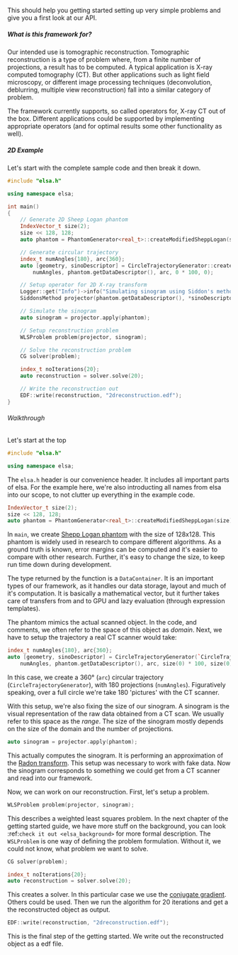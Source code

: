 This should help you getting started setting up very simple problems and give you a first look at our API.

##### What is this framework for?

Our intended use is tomographic reconstruction. Tomographic reconstruction is a type of problem where, from a finite number of projections, a result has to be computed. A typical application is X-ray computed tomography (CT). But other applications such as light field microscopy, or different image processing techniques (deconvolution, deblurring, multiple view reconstruction) fall into a similar category of problem.

The framework currently supports, so called operators for, X-ray CT out of the box. Different applications could be supported by implementing appropriate operators (and for optimal results some other functionality as well).

##### 2D Example

Let's start with the complete sample code and then break it down.

```cpp
#include "elsa.h"

using namespace elsa;

int main()
{
    // Generate 2D Sheep Logan phantom
    IndexVector_t size(2);
    size << 128, 128;
    auto phantom = PhantomGenerator<real_t>::createModifiedSheppLogan(size);

    // Generate circular trajectory
    index_t numAngles{180}, arc{360};
    auto [geometry, sinoDescriptor] = CircleTrajectoryGenerator::createTrajectory(
        numAngles, phantom.getDataDescriptor(), arc, 0 * 100, 0);

    // Setup operator for 2D X-ray transform
    Logger::get("Info")->info("Simulating sinogram using Siddon's method");
    SiddonsMethod projector(phantom.getDataDescriptor(), *sinoDescriptor, geometry);

    // Simulate the sinogram
    auto sinogram = projector.apply(phantom);

    // Setup reconstruction problem
    WLSProblem problem(projector, sinogram);

    // Solve the reconstruction problem
    CG solver(problem);

    index_t noIterations{20};
    auto reconstruction = solver.solve(20);

    // Write the reconstruction out
    EDF::write(reconstruction, "2dreconstruction.edf");
}
```
###### Walkthrough

Let's start at the top

```cpp
#include "elsa.h"

using namespace elsa;
```

The `elsa.h` header is our convenience header. It includes all important parts of elsa. For the example here, we're also introducting all names from elsa into our scope, to not clutter up everything in the example code.

```cpp
IndexVector_t size(2);
size << 128, 128;
auto phantom = PhantomGenerator<real_t>::createModifiedSheppLogan(size);
```

In `main`, we create [Shepp Logan phantom](https://en.wikipedia.org/wiki/Shepp%E2%80%93Logan_phantom) with the size of 128x128. This phantom is widely used in research to compare different algorithms. As a ground truth is known, error margins can be computed and it's easier to compare with other research. Further, it's easy to change the size, to keep run time down during development. 

The type returned by the function is a `DataContainer`. It is an important types of our framework, as it handles our data storage, layout and much of it's computation. It is basically a mathematical vector, but it further takes care of transfers from and to GPU and lazy evaluation (through expression templates).

The phantom mimics the actual scanned object. In the code, and comments, we often refer to the space of this object as _domain_. Next, we have to setup the trajectory a real CT scanner would take:


```cpp
index_t numAngles{180}, arc{360};
auto [geometry, sinoDescriptor] = CircleTrajectoryGenerator(`CircleTrajectoryGenerator`::createTrajectory(
    numAngles, phantom.getDataDescriptor(), arc, size(0) * 100, size(0));
```

In this case, we create a 360° (`arc`) circular trajectory (`CircleTrajectoryGenerator`), with 180 projections (`numAngles`). Figuratively speaking, over a full circle we're take 180 'pictures' with the CT scanner.

With this setup, we're also fixing the size of our sinogram. A sinogram is the visual representation of the raw data obtained from a CT scan. We usually refer to this space as the _range_. The size of the sinogram mostly depends on the size of the domain and the number of projections.

```cpp
auto sinogram = projector.apply(phantom);
```

This actually computes the sinogram. It is performing an approximation of the [Radon transform](https://en.wikipedia.org/wiki/Radon_transform). This setup was necessary to work with fake data. Now the sinogram corresponds to something we could get from a CT scanner and read into our framework.

Now, we can work on our reconstruction. First, let's setup a problem.

```cpp
WLSProblem problem(projector, sinogram);
```

This describes a weighted least squares problem. In the next chapter of the getting started guide, we have more stuff on the background, you can look :ref:`check it out <elsa_background>` for more formal description. The `WSLProblem` is one way of defining the problem formulation. Without it, we could not know, what problem we want to solve.

```cpp
CG solver(problem);

index_t noIterations{20};
auto reconstruction = solver.solve(20);
```

This creates a solver. In this particular case we use the [conjugate gradient](https://en.wikipedia.org/wiki/Conjugate_gradient_method). Others could be used. Then we run the algorithm for 20 iterations and get a the reconstructed object as output.
    
```cpp
EDF::write(reconstruction, "2dreconstruction.edf");
```

This is the final step of the getting started. We write out the reconstructed object as a edf file.